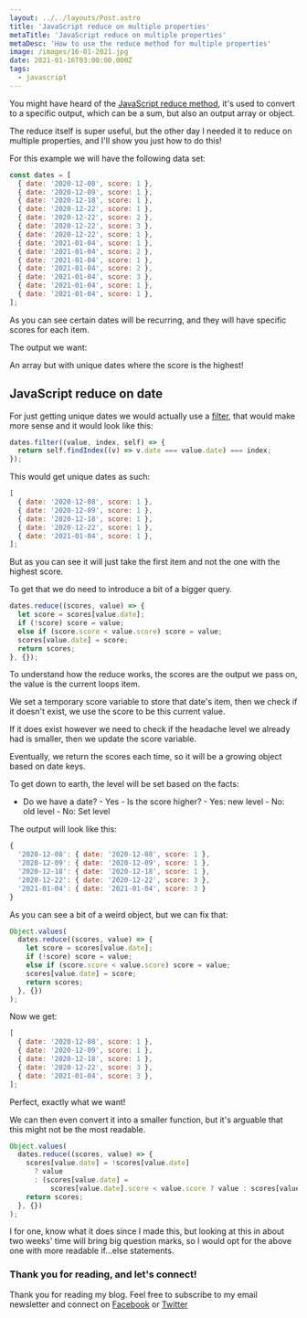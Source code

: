 ```yaml
---
layout: ../../layouts/Post.astro
title: 'JavaScript reduce on multiple properties'
metaTitle: 'JavaScript reduce on multiple properties'
metaDesc: 'How to use the reduce method for multiple properties'
image: /images/16-01-2021.jpg
date: 2021-01-16T03:00:00.000Z
tags:
  - javascript
---
```


You might have heard of the [JavaScript reduce method](https://daily-dev-tips.com/posts/javascript-reduce-method/), it's used to convert to a specific output, which can be a sum, but also an output array or object.

The reduce itself is super useful, but the other day I needed it to reduce on multiple properties, and I'll show you just how to do this!

For this example we will have the following data set:

```js
const dates = [
  { date: '2020-12-08', score: 1 },
  { date: '2020-12-09', score: 1 },
  { date: '2020-12-18', score: 1 },
  { date: '2020-12-22', score: 1 },
  { date: '2020-12-22', score: 2 },
  { date: '2020-12-22', score: 3 },
  { date: '2020-12-22', score: 1 },
  { date: '2021-01-04', score: 1 },
  { date: '2021-01-04', score: 2 },
  { date: '2021-01-04', score: 1 },
  { date: '2021-01-04', score: 2 },
  { date: '2021-01-04', score: 3 },
  { date: '2021-01-04', score: 1 },
  { date: '2021-01-04', score: 1 },
];
```

As you can see certain dates will be recurring, and they will have specific scores for each item.

The output we want:

An array but with unique dates where the score is the highest!

## JavaScript reduce on date

For just getting unique dates we would actually use a [filter](https://daily-dev-tips.com/posts/javascript-filter-method/), that would make more sense and it would look like this:

```js
dates.filter((value, index, self) => {
  return self.findIndex((v) => v.date === value.date) === index;
});
```

This would get unique dates as such:

```js
[
  { date: '2020-12-08', score: 1 },
  { date: '2020-12-09', score: 1 },
  { date: '2020-12-18', score: 1 },
  { date: '2020-12-22', score: 1 },
  { date: '2021-01-04', score: 1 },
];
```

But as you can see it will just take the first item and not the one with the highest score.

To get that we do need to introduce a bit of a bigger query.

```js
dates.reduce((scores, value) => {
  let score = scores[value.date];
  if (!score) score = value;
  else if (score.score < value.score) score = value;
  scores[value.date] = score;
  return scores;
}, {});
```

To understand how the reduce works, the scores are the output we pass on, the value is the current loops item.

We set a temporary score variable to store that date's item, then we check if it doesn't exist, we use the score to be this current value.

If it does exist however we need to check if the headache level we already had is smaller, then we update the score variable.

Eventually, we return the scores each time, so it will be a growing object based on date keys.

To get down to earth, the level will be set based on the facts:

- Do we have a date? - Yes - Is the score higher? - Yes: new level - No: old level - No: Set level

The output will look like this:

```js
{
  '2020-12-08': { date: '2020-12-08', score: 1 },
  '2020-12-09': { date: '2020-12-09', score: 1 },
  '2020-12-18': { date: '2020-12-18', score: 1 },
  '2020-12-22': { date: '2020-12-22', score: 3 },
  '2021-01-04': { date: '2021-01-04', score: 3 }
}
```

As you can see a bit of a weird object, but we can fix that:

```js
Object.values(
  dates.reduce((scores, value) => {
    let score = scores[value.date];
    if (!score) score = value;
    else if (score.score < value.score) score = value;
    scores[value.date] = score;
    return scores;
  }, {})
);
```

Now we get:

```js
[
  { date: '2020-12-08', score: 1 },
  { date: '2020-12-09', score: 1 },
  { date: '2020-12-18', score: 1 },
  { date: '2020-12-22', score: 3 },
  { date: '2021-01-04', score: 3 },
];
```

Perfect, exactly what we want!

We can then even convert it into a smaller function, but it's arguable that this might not be the most readable.

```js
Object.values(
  dates.reduce((scores, value) => {
    scores[value.date] = !scores[value.date]
      ? value
      : (scores[value.date] =
          scores[value.date].score < value.score ? value : scores[value.date]);
    return scores;
  }, {})
);
```

I for one, know what it does since I made this, but looking at this in about two weeks' time will bring big question marks, so I would opt for the above one with more readable if...else statements.

### Thank you for reading, and let's connect!

Thank you for reading my blog. Feel free to subscribe to my email newsletter and connect on [Facebook](https://www.facebook.com/DailyDevTipsBlog) or [Twitter](https://twitter.com/DailyDevTips1)
